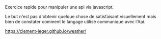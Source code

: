 Exercice rapide pour manipuler une api via javascript.

Le but n'est pas d'obtenir quelque chose de satisfaisant visuellement mais bien de constater comment le langage utilisé communique avec l'Api.

https://clement-leger.github.io/weather/
